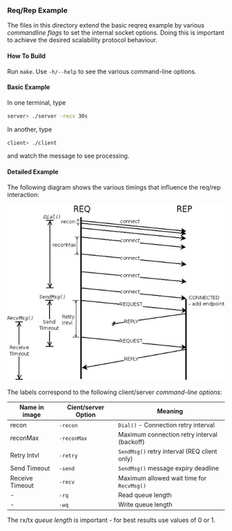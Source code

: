 ### Req/Rep Example

The files in this directory extend the basic reqreq example by various _commandline flags_
to set the internal socket options. Doing this is important to achieve the desired scalability protocol behaviour.

#### How To Build

Run `make`. Use `-h/--help` to see the various command-line options.

#### Basic Example

In one terminal, type
```bash
server> ./server -recv 30s
```

In another, type
```bash
client> ./client
```

and watch the message to see processing.


#### Detailed Example

The following diagram shows the various timings that influence the req/rep interaction:

 ![timing example](req-rep-timings.jpeg)

The labels correspond to the following client/server _command-line options_:

 | Name in image   | Cient/server Option | Meaning                                      |
 |-----------------|---------------------|----------------------------------------------|
 | recon           | `-recon`            | `Dial()` - Connection retry interval         |
 | reconMax        | `-reconMax`         | Maximum connection retry interval (backoff)  |
 | Retry Intvl     | `-retry`            | `SendMsg()` retry interval (REQ client only) |
 | Send Timeout    | `-send`             | `SendMsg()` message expiry deadline          |
 | Receive Timeout | `-recv`             | Maximum allowed wait time for `RecvMsg()`    |
 | -               | `-rq`               | Read queue length                            |
 | -               | `-wq`               | Write queue length                           |

The rx/tx _queue length_ is important - for best results use values of 0 or 1.
